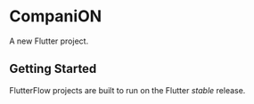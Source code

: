 # CompaniON

A new Flutter project.

## Getting Started

FlutterFlow projects are built to run on the Flutter _stable_ release.
